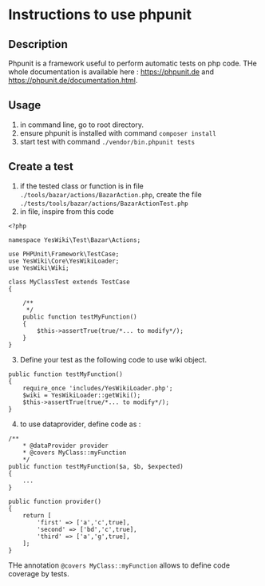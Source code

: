 # Instructions to use phpunit

## Description

Phpunit is a framework useful to perform automatic tests on php code.
THe whole documentation is available here : https://phpunit.de and https://phpunit.de/documentation.html.

## Usage

1. in command line, go to root directory.
2. ensure phpunit is installed with command `composer install`
3. start test with command `./vendor/bin.phpunit tests`

## Create a test

1. if the tested class or function is in file `./tools/bazar/actions/BazarAction.php`, create the file `./tests/tools/bazar/actions/BazarActionTest.php`
2. in file, inspire from this code
```
<?php

namespace YesWiki\Test\Bazar\Actions;

use PHPUnit\Framework\TestCase;
use YesWiki\Core\YesWikiLoader;
use YesWiki\Wiki;

class MyClassTest extends TestCase
{
    
    /**
     */
    public function testMyFunction()
    {
        $this->assertTrue(true/*... to modify*/);
    }
}
```

3. Define your test as the following code to use wiki object.
```
public function testMyFunction()
{
    require_once 'includes/YesWikiLoader.php';
    $wiki = YesWikiLoader::getWiki();
    $this->assertTrue(true/*... to modify*/);
}
```
4. to use dataprovider, define code as :
```
/**
    * @dataProvider provider
    * @covers MyClass::myFunction
    */
public function testMyFunction($a, $b, $expected)
{
    ...
}

public function provider()
{
    return [
        'first' => ['a','c',true],
        'second' => ['bd','c',true],
        'third' => ['a','g',true],
    ];
}
```

THe annotation `@covers MyClass::myFunction` allows to define code coverage by tests.